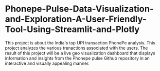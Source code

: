# Phonepe-Pulse-Data-Visualization-and-Exploration-A-User-Friendly-Tool-Using-Streamlit-and-Plotly
This project is about the India's top UPI transaction PhonePe analysis. This project analyzes the various tranactions associated with the users. The result of this project will be a live geo visualization dashboard that displays information and insights from the Phonepe pulse Github repository in an interactive and visually appealing manner.
